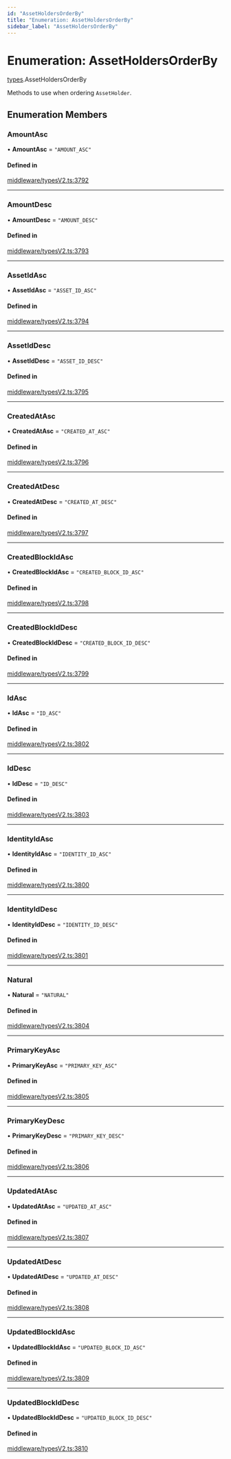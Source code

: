 ```yaml
---
id: "AssetHoldersOrderBy"
title: "Enumeration: AssetHoldersOrderBy"
sidebar_label: "AssetHoldersOrderBy"
---
```


# Enumeration: AssetHoldersOrderBy

[types](../../../modules/Types/Types.md).AssetHoldersOrderBy

Methods to use when ordering `AssetHolder`.

## Enumeration Members

### AmountAsc

• **AmountAsc** = ``"AMOUNT_ASC"``

#### Defined in

[middleware/typesV2.ts:3792](https://github.com/PolymeshAssociation/polymesh-sdk/blob/15be87e8/src/middleware/typesV2.ts#L3792)

___

### AmountDesc

• **AmountDesc** = ``"AMOUNT_DESC"``

#### Defined in

[middleware/typesV2.ts:3793](https://github.com/PolymeshAssociation/polymesh-sdk/blob/15be87e8/src/middleware/typesV2.ts#L3793)

___

### AssetIdAsc

• **AssetIdAsc** = ``"ASSET_ID_ASC"``

#### Defined in

[middleware/typesV2.ts:3794](https://github.com/PolymeshAssociation/polymesh-sdk/blob/15be87e8/src/middleware/typesV2.ts#L3794)

___

### AssetIdDesc

• **AssetIdDesc** = ``"ASSET_ID_DESC"``

#### Defined in

[middleware/typesV2.ts:3795](https://github.com/PolymeshAssociation/polymesh-sdk/blob/15be87e8/src/middleware/typesV2.ts#L3795)

___

### CreatedAtAsc

• **CreatedAtAsc** = ``"CREATED_AT_ASC"``

#### Defined in

[middleware/typesV2.ts:3796](https://github.com/PolymeshAssociation/polymesh-sdk/blob/15be87e8/src/middleware/typesV2.ts#L3796)

___

### CreatedAtDesc

• **CreatedAtDesc** = ``"CREATED_AT_DESC"``

#### Defined in

[middleware/typesV2.ts:3797](https://github.com/PolymeshAssociation/polymesh-sdk/blob/15be87e8/src/middleware/typesV2.ts#L3797)

___

### CreatedBlockIdAsc

• **CreatedBlockIdAsc** = ``"CREATED_BLOCK_ID_ASC"``

#### Defined in

[middleware/typesV2.ts:3798](https://github.com/PolymeshAssociation/polymesh-sdk/blob/15be87e8/src/middleware/typesV2.ts#L3798)

___

### CreatedBlockIdDesc

• **CreatedBlockIdDesc** = ``"CREATED_BLOCK_ID_DESC"``

#### Defined in

[middleware/typesV2.ts:3799](https://github.com/PolymeshAssociation/polymesh-sdk/blob/15be87e8/src/middleware/typesV2.ts#L3799)

___

### IdAsc

• **IdAsc** = ``"ID_ASC"``

#### Defined in

[middleware/typesV2.ts:3802](https://github.com/PolymeshAssociation/polymesh-sdk/blob/15be87e8/src/middleware/typesV2.ts#L3802)

___

### IdDesc

• **IdDesc** = ``"ID_DESC"``

#### Defined in

[middleware/typesV2.ts:3803](https://github.com/PolymeshAssociation/polymesh-sdk/blob/15be87e8/src/middleware/typesV2.ts#L3803)

___

### IdentityIdAsc

• **IdentityIdAsc** = ``"IDENTITY_ID_ASC"``

#### Defined in

[middleware/typesV2.ts:3800](https://github.com/PolymeshAssociation/polymesh-sdk/blob/15be87e8/src/middleware/typesV2.ts#L3800)

___

### IdentityIdDesc

• **IdentityIdDesc** = ``"IDENTITY_ID_DESC"``

#### Defined in

[middleware/typesV2.ts:3801](https://github.com/PolymeshAssociation/polymesh-sdk/blob/15be87e8/src/middleware/typesV2.ts#L3801)

___

### Natural

• **Natural** = ``"NATURAL"``

#### Defined in

[middleware/typesV2.ts:3804](https://github.com/PolymeshAssociation/polymesh-sdk/blob/15be87e8/src/middleware/typesV2.ts#L3804)

___

### PrimaryKeyAsc

• **PrimaryKeyAsc** = ``"PRIMARY_KEY_ASC"``

#### Defined in

[middleware/typesV2.ts:3805](https://github.com/PolymeshAssociation/polymesh-sdk/blob/15be87e8/src/middleware/typesV2.ts#L3805)

___

### PrimaryKeyDesc

• **PrimaryKeyDesc** = ``"PRIMARY_KEY_DESC"``

#### Defined in

[middleware/typesV2.ts:3806](https://github.com/PolymeshAssociation/polymesh-sdk/blob/15be87e8/src/middleware/typesV2.ts#L3806)

___

### UpdatedAtAsc

• **UpdatedAtAsc** = ``"UPDATED_AT_ASC"``

#### Defined in

[middleware/typesV2.ts:3807](https://github.com/PolymeshAssociation/polymesh-sdk/blob/15be87e8/src/middleware/typesV2.ts#L3807)

___

### UpdatedAtDesc

• **UpdatedAtDesc** = ``"UPDATED_AT_DESC"``

#### Defined in

[middleware/typesV2.ts:3808](https://github.com/PolymeshAssociation/polymesh-sdk/blob/15be87e8/src/middleware/typesV2.ts#L3808)

___

### UpdatedBlockIdAsc

• **UpdatedBlockIdAsc** = ``"UPDATED_BLOCK_ID_ASC"``

#### Defined in

[middleware/typesV2.ts:3809](https://github.com/PolymeshAssociation/polymesh-sdk/blob/15be87e8/src/middleware/typesV2.ts#L3809)

___

### UpdatedBlockIdDesc

• **UpdatedBlockIdDesc** = ``"UPDATED_BLOCK_ID_DESC"``

#### Defined in

[middleware/typesV2.ts:3810](https://github.com/PolymeshAssociation/polymesh-sdk/blob/15be87e8/src/middleware/typesV2.ts#L3810)
